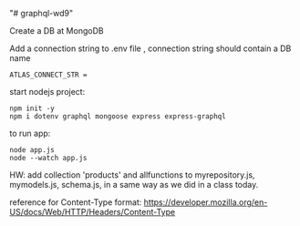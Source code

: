 "# graphql-wd9"

Create a DB at MongoDB

Add a connection string to .env file , connection string should contain a DB name

    ATLAS_CONNECT_STR =

start nodejs project:

    npm init -y
    npm i dotenv graphql mongoose express express-graphql

to run app:

    node app.js
    node --watch app.js

HW: add collection 'products' and allfunctions to myrepository.js, mymodels.js, schema.js, in a same way as we did in a class today.

reference for Content-Type format: https://developer.mozilla.org/en-US/docs/Web/HTTP/Headers/Content-Type
